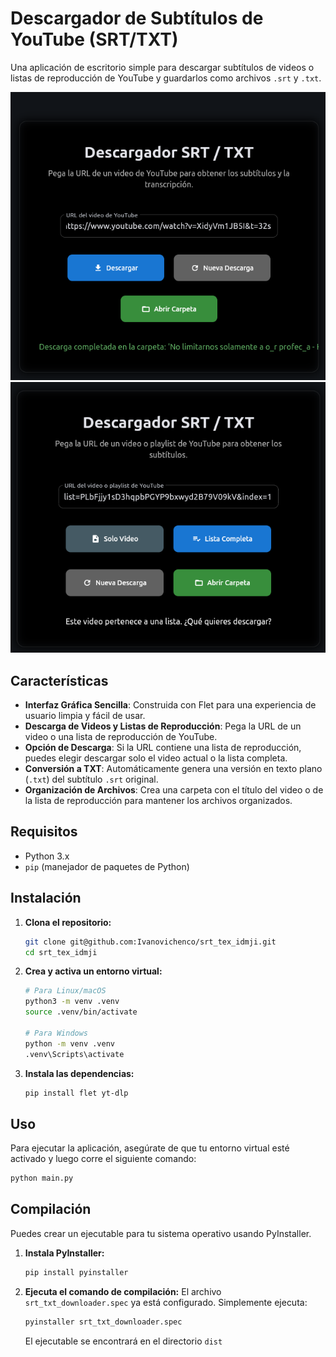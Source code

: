 # Descargador de Subtítulos de YouTube (SRT/TXT)

Una aplicación de escritorio simple para descargar subtítulos de videos o listas de reproducción de YouTube y guardarlos como archivos `.srt` y `.txt`.

![Screenshot de la aplicación](screenshot.png)
![Opción de Descarga de Playlist](screenshot2.png)

## Características

-   **Interfaz Gráfica Sencilla**: Construida con Flet para una experiencia de usuario limpia y fácil de usar.
-   **Descarga de Videos y Listas de Reproducción**: Pega la URL de un video o una lista de reproducción de YouTube.
-   **Opción de Descarga**: Si la URL contiene una lista de reproducción, puedes elegir descargar solo el video actual o la lista completa.
-   **Conversión a TXT**: Automáticamente genera una versión en texto plano (`.txt`) del subtítulo `.srt` original.
-   **Organización de Archivos**: Crea una carpeta con el título del video o de la lista de reproducción para mantener los archivos organizados.

## Requisitos

-   Python 3.x
-   `pip` (manejador de paquetes de Python)

## Instalación

1.  **Clona el repositorio:**
    ```bash
    git clone git@github.com:Ivanovichenco/srt_tex_idmji.git
    cd srt_tex_idmji
    ```

2.  **Crea y activa un entorno virtual:**
    ```bash
    # Para Linux/macOS
    python3 -m venv .venv
    source .venv/bin/activate

    # Para Windows
    python -m venv .venv
    .venv\Scripts\activate
    ```

3.  **Instala las dependencias:**
    ```bash
    pip install flet yt-dlp
    ```

## Uso

Para ejecutar la aplicación, asegúrate de que tu entorno virtual esté activado y luego corre el siguiente comando:

```bash
python main.py
```

## Compilación

Puedes crear un ejecutable para tu sistema operativo usando PyInstaller.

1.  **Instala PyInstaller:**
    ```bash
    pip install pyinstaller
    ```

2.  **Ejecuta el comando de compilación:**
    El archivo `srt_txt_downloader.spec` ya está configurado. Simplemente ejecuta:
    ```bash
    pyinstaller srt_txt_downloader.spec
    ```
    El ejecutable se encontrará en el directorio `dist`